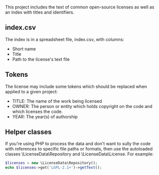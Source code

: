 This project includes the text of common open-source licenses as well as an
index with titles and identifiers.

## index.csv

The index is in a spreadsheet file, index.csv, with columns:

 * Short name
 * Title
 * Path to the license's text file

## Tokens

The license may include some tokens which should be replaced when
applied to a given project:

 * TITLE: The name of the work being licensed
 * OWNER: The person or entity which holds copyright on the
   code and which licenses the code.
 * YEAR: The year(s) of authorship

## Helper classes

If you're using PHP to process the data and don't want to sully the code
with references to specific file paths or formats, then use the autoloaded
classes \LicenseData\Repository and \LicenseData\License. For example:

```php
$licenses = new \LicenseData\Repository();
echo $licenses->get('LGPL-2.1+')->getText();
```
